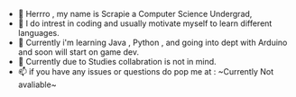 - 👋 Herrro , my name is Scrapie a Computer Science Undergrad,
- 👀 I do intrest in coding and usually motivate myself to learn different languages.
- 🌱 Currently i'm learning Java , Python , and going into dept with Arduino and soon will start on game dev.
- 💞️ Currently due to Studies collabration is not in mind.
- 📫 if you have any issues or questions do pop me at : ~Currently Not avaliable~

<!---
Scrap-H/Scrap-H is a ✨ special ✨ repository because its `README.md` (this file) appears on your GitHub profile.
You can click the Preview link to take a look at your changes.
--->
